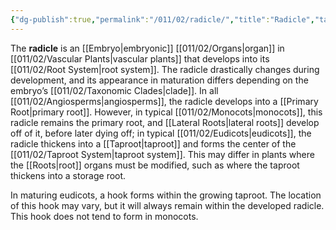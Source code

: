 ```yaml
---
{"dg-publish":true,"permalink":"/011/02/radicle/","title":"Radicle","tags":["BIOL412"]}
---
```


The **radicle** is an [[Embryo\|embryonic]] [[011/02/Organs\|organ]] in [[011/02/Vascular Plants\|vascular plants]] that develops into its [[011/02/Root System\|root system]]. The radicle drastically changes during development, and its appearance in maturation differs depending on the embryo’s [[011/02/Taxonomic Clades\|clade]]. In all [[011/02/Angiosperms\|angiosperms]], the radicle develops into a [[Primary Root\|primary root]]. However, in typical [[011/02/Monocots\|monocots]], this radicle remains the primary root, and [[Lateral Roots\|lateral roots]] develop off of it, before later dying off; in typical [[011/02/Eudicots\|eudicots]], the radicle thickens into a [[Taproot\|taproot]] and forms the center of the [[011/02/Taproot System\|taproot system]]. This may differ in plants where the [[Roots\|root]] organs must be modified, such as where the taproot thickens into a storage root.

In maturing eudicots, a hook forms within the growing taproot. The location of this hook may vary, but it will always remain within the developed radicle. This hook does not tend to form in monocots.